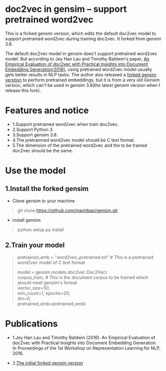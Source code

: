 doc2vec in gensim – support pretrained word2vec
==================================

This is a forked gensim version, which edits the default doc2vec model to support pretrained word2vec during training doc2vec. It forked from gensim 3.8.

The default doc2vec model in gensim does't support pretrained word2vec model. But according to Jey Han Lau and Timothy Baldwin's paper, [An Empirical Evaluation of doc2vec with Practical Insights into Document Embedding Generation(2016)](https://arxiv.org/abs/1607.05368), using pretrained word2vec model usually gets better results in NLP tasks. The author also released a [forked gensim verstion](https://github.com/jhlau/gensim) to perform pretrained embeddings, but it is from a very old Gensim version, which can't be used in gensim 3.8(the latest gensim version when I release this fork).






Features and notice
=============
* 1.Support pretrained word2vec when train doc2vec.
* 2.Support Python 3.
* 3.Support gensim 3.8.
* 4.The pretrainned word2vec model should be C text format.
* 5.The dimension of the pretrained word2vec and the to be trained doc2vec should be the same.






Use the model
=============

1.Install the forked gensim
---------------------------

* Clone gensim to your machine
> git clone https://github.com/maohbao/gensim.git

* install gensim
> python setup.py install


2.Train your model 
---------------------------

> pretrained_emb = "word2vec_pretrained.txt"  # This is a pretrained word2vec model of C text format
> 
> model = gensim.models.doc2vec.Doc2Vec(  
                                       corpus_train,  # This is the document corpus to be trained which should meet gensim's format  
                                       vector_size=50,  
                                       min_count=1, epochs=20,  
                                       dm=0,  
                                       pretrained_emb=pretrained_emb)   






Publications
=============

* 1.Jey Han Lau and Timothy Baldwin (2016). An Empirical Evaluation of doc2vec with Practical Insights into Document Embedding Generation. In Proceedings of the 1st Workshop on Representation Learning for NLP, 2016.

* 2.[The initial forked gensim version](https://github.com/jhlau/gensim)
